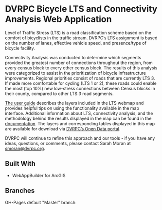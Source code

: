 # DVRPC Bicycle LTS and Connectivity Analysis Web Application

Level of Traffic Stress (LTS) is a road classification scheme based on the comfort of bicyclists in the traffic stream. DVRPC’s LTS assignment is based on the number of lanes, effective vehicle speed, and presence/type of bicycle facility.

Connectivity Analysis was conducted to determine which segments provided the greatest number of connections throughout the region, from every census block to every other census block. The results of this analysis were categorized to assist in the prioritization of bicycle infrastructure improvements. Regional priorities consist of roads that are currently LTS 3. If made more comfortable for cycling (LTS 1 or 2), these roads could enable the most (top 10%) new low-stress connections between Census blocks in their county, compared to other LTS 3 road segments.

[The user guide](https://drive.google.com/open?id=0BwoRcXMtsVJfZnJJWjF1aGZUVGs) describes the layers included in the LTS webmap and provides helpful tips on using the functionality available in the map interface. Additional information about LTS, connectivity analysis, and the methodology behind the results displayed in the map can be found in the [documentation](https://drive.google.com/open?id=0BwoRcXMtsVJfUkh6YkZJcnBWVkU).
The layers and corresponding tables displayed in this map are available for download via [DVRPC’s Open Data portal](https://dvrpc-dvrpcgis.opendata.arcgis.com/datasets?q=Bike%20Stress). 

DVRPC will continue to refine this approach and our tools - if you have any ideas, questions, or comments, please contact Sarah Moran at smoran@dvrpc.org.


## Built With

* WebAppBuilder for ArcGIS 

## Branches

GH-Pages default "Master" branch
